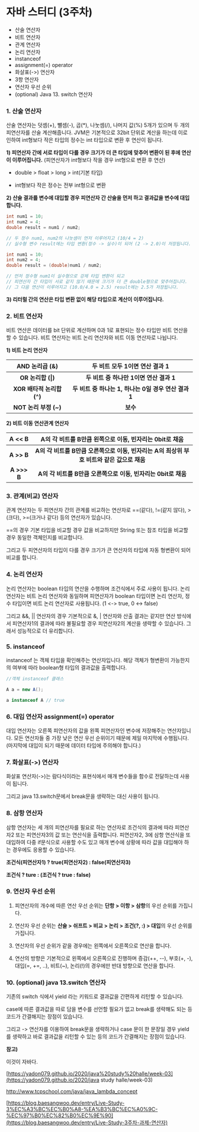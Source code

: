 # 자바 스터디 (3주차)



- 산술 연산자
- 비트 연산자
- 관계 연산자
- 논리 연산자
- instanceof
- assignment(=) operator
- 화살표(->) 연산자
- 3항 연산자
- 연산자 우선 순위
- (optional) Java 13. switch 연산자



### 1. 산술 연산자

산술 연산자는 덧셈(+), 뺄셈(-), 곱(*), 나눗셈(/), 나머지 값(%) 5개가 있으며 두 개의 피연산자를 산술 계산해줍니다. JVM은 기본적으로 32bit 단위로 계산을 하는데 이로 인하여 int형보다 작은 타입의 정수는 int 타입으로 변환 후 연산이 됩니다.



**1) 피연산자 간에 서로 타입이 다를 경우 크기가 더 큰 타입에 맞추어 변환이 된 후에 연산이 이루어집니다.** (피연산자가 int형보다 작을 경우 int형으로 변환 후 연산)

- double > float > long > int(기본 타입)

- int형보다 작은 정수는 전부 int형으로 변환



**2) 산술 결과를 변수에 대입할 경우 피연산자 간 산술을 먼저 하고 결과값을 변수에 대입합니다.**

```java
int num1 = 10;
int num2 = 4;
double result = num1 / num2;

// 두 정수 num1, num2의 나눗셈이 먼저 이루어지고 (10/4 = 2)
// 실수형 변수 result에는 타입 변환(정수 -> 실수)이 되어 (2 -> 2.0)이 저장됩니다.

int num1 = 10;
int num2 = 4;
double result = (double)num1 / num2;

// 먼저 정수형 num1이 실수형으로 강제 타입 변환이 되고
// 피연산자 간 타입이 서로 같지 않기 때문에 크기가 더 큰 double형으로 맞추어집니다.
// 그 다음 연산이 이루어지고 (10.0/4.0 = 2.5) result에는 2.5가 저장됩니다.
```



**3) 리터럴 간의 연산은 타입 변환 없이 해당 타입으로 계산이 이루어집니다.**





### 2. 비트 연산자

비트 연산은 데이터를 bit 단위로 계산하며 0과 1로 표현되는 정수 타입만 비트 연산을 할 수 있습니다. 비트 연산자는 비트 논리 연산자와 비트 이동 연산자로 나뉩니다.



**1) 비트 논리 연산자**

|    **AND 논리곱 (&)**     |          **두 비트 모두 1이면 연산 결과 1**          |
| :-----------------------: | :--------------------------------------------------: |
|    **OR 논리합 (\|)**     |       **두 비트 중 하나만 1이면 연산 결과 1**        |
| **XOR 배타적 논리합 (^)** | **두 비트 중 하나는 1, 하나는 0일 경우 연산 결과 1** |
|   **NOT 논리 부정 (~)**   |                       **보수**                       |



**2) 비트 이동 연산관계 연산자**

| A <**< B**  | **A의 각 비트를 B만큼 왼쪽으로 이동, 빈자리는 0bit로 채움**  |
| :---------: | :----------------------------------------------------------: |
| **A >> B**  | **A의 각 비트를 B만큼 오른쪽으로 이동, 빈자리는 A의 최상위 부호 비트와 같은 값으로 채움** |
| **A >>> B** | **A의 각 비트를 B만큼 오른쪽으로 이동, 빈자리는 0bit로 채움** |







### 3. 관계(비교) 연산자

관계 연산자는 두 피연산자 간의 관계를 비교하는 연산자로 ==(같다), !=(같지 않다), >(크다), >=(크거나 같다) 등의 연산자가 있습니다.

==의 경우 기본 타입을 비교할 경우 값을 비교하지만 String 또는 참조 타입을 비교할 경우 동일한 객체인지를 비교합니다.

그리고 두 피연산자의 타입이 다를 경우 크기가 큰 연산자의 타입에 자동 형변환이 되어 비교를 합니다.







### 4. 논리 연산자

논리 연산자는 boolean 타입의 연산을 수행하며 조건식에서 주로 사용이 됩니다. 논리 연산자는 비트 논리 연산자와 동일하며 피연산자가 boolean 타입이면 논리 연산자, 정수 타입이면 비트 논리 연산자로 사용됩니다. (1 <-> true, 0 <-> false)

그리고 &&, || 연산자의 경우 기본적으로 &, | 연산자와 산출 결과는 같지만 연산 방식에서 피연산자1의 결과에 따라 불필요할 경우 피연산자2의 계산을 생략할 수 있습니다. 그래서 성능적으로 더 유리합니다.







### 5. instanceof

instanceof 는 객체 타입을 확인해주는 연산자입니다. 해당 객체가 형변환이 가능한지의 여부에 따라 boolean형 타입의 결과값을 출력합니다.

```java
//객체 instanceof 클래스

A a = new A();

a instanceof A // true
```







### 6. 대입 연산자 assignment(=) operator

대입 연산자는 오른쪽 피연산자의 값을 왼쪽 피연산자인 변수에 저장해주는 연산자입니다. 모든 연산자들 중 가장 낮은 연산 우선 순위이기 때문에 제일 마지막에 수행됩니다. (마지막에 대입이 되기 때문에 데이터 타입에 주의해야 합니다.)







### 7. 화살표(->) 연산자

화살표 연산자(->)는 람다식이라는 표현식에서 매개 변수들을 함수로 전달하는데 사용이 됩니다.

그리고 java 13.switch문에서 break문을 생략하는 대신 사용이 됩니다.







### 8. 삼항 연산자

삼항 연산자는 세 개의 피연산자를 필요로 하는 연산자로 조건식의 결과에 따라 피연산자2 또는 피연산자3의 값 또는 연산식을 출력합니다. 피연산자2, 3에 삼항 연산식을 또 대입하여 다중 if문식으로 사용할 수도 있고 매개 변수에 상황에 따라 값을 대입해야 하는 경우에도 응용할 수 있습니다.

**조건식(피연산자1) ? true(피연산자2) : false(피연산자3)**

**조건식 ? ture : (조건식 ? true : false)**







### 9. 연산자 우선 순위

1) 피연산자의 개수에 따른 연산 우선 순위는  **단항 > 이항 > 삼항**의 우선 순위를 가집니다.

2) 연산자 우선 순위는 **산술 > 쉬프트 > 비교 > 논리 > 조건(?, :) > 대입**의 우선 순위를 가집니다.

3) 연산자의 우선 순위가 같을 경우에는 왼쪽에서 오른쪽으로 연산을 합니다.

4) 연산의 방향은 기본적으로 왼쪽에서 오른쪽으로 진행하며 증감(++, --), 부호(+, -), 대입(=, +=, ..), 비트(~), 논리(!)의 경우에만 반대 방향으로 연산을 합니다. 







### 10. (optional) java 13.switch 연산자

기존의 switch 식에서 yield 라는 키워드로 결과값을 간편하게 리턴할 수 있습니다.

case에 따른 결과값을 따로 담을 변수를 선언할 필요가 없고 break를 생략해도 되는 등 코드가 간결해지는 장점이 있습니다.

그리고 -> 연산자를 이용하여 break문을 생략하거나 case 문이 한 문장일 경우 yield를 생략하고 바로 결과값을 리턴할 수 있는 등의 코드가 간결해지는 장점이 있습니다.







**참고)**

이것이 자바다.

[https://yadon079.github.io/2020/java%20study%20halle/week-03](https://yadon079.github.io/2020/java study halle/week-03)

http://www.tcpschool.com/java/java_lambda_concept

[https://blog.baesangwoo.dev/entry/Live-Study-3%EC%A3%BC%EC%B0%A8-%EA%B3%BC%EC%A0%9C-%EC%97%B0%EC%82%B0%EC%9E%90](https://blog.baesangwoo.dev/entry/Live-Study-3주차-과제-연산자)

